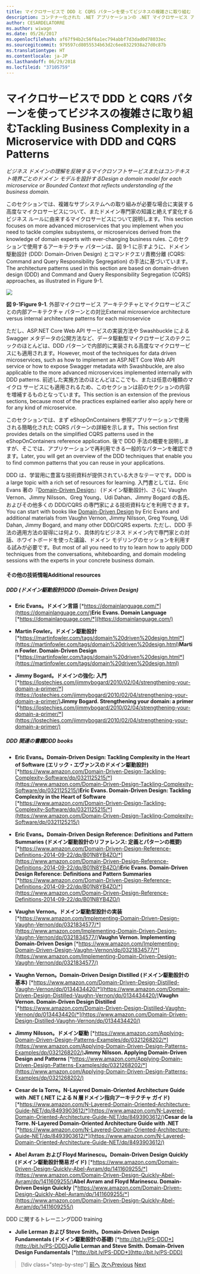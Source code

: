 ```yaml
---
title: マイクロサービスで DDD と CQRS パターンを使ってビジネスの複雑さに取り組む
description: コンテナー化された .NET アプリケーションの .NET マイクロサービス アーキテクチャ | マイクロサービスで DDD と CQRS パターンを使ってビジネスの複雑さに取り組む
author: CESARDELATORRE
ms.author: wiwagn
ms.date: 05/26/2017
ms.openlocfilehash: af67f94b2c56f6a1ec794abbf7d3dad0d78033ec
ms.sourcegitcommit: 979597cd8055534b63d2c6ee8322938a27d0c87b
ms.translationtype: HT
ms.contentlocale: ja-JP
ms.lasthandoff: 06/29/2018
ms.locfileid: "37105759"
---
```

# <a name="tackling-business-complexity-in-a-microservice-with-ddd-and-cqrs-patterns"></a><span data-ttu-id="b022e-103">マイクロサービスで DDD と CQRS パターンを使ってビジネスの複雑さに取り組む</span><span class="sxs-lookup"><span data-stu-id="b022e-103">Tackling Business Complexity in a Microservice with DDD and CQRS Patterns</span></span>

<span data-ttu-id="b022e-104">*ビジネス ドメインの理解を反映するマイクロソフトサービスまたはコンテキスト境界ごとのドメイン モデルを設計する*</span><span class="sxs-lookup"><span data-stu-id="b022e-104">*Design a domain model for each microservice or Bounded Context that reflects understanding of the business domain.*</span></span>

<span data-ttu-id="b022e-105">このセクションでは、複雑なサブシステムへの取り組みが必要な場合に実装する高度なマイクロサービスについて、またドメイン専門家の知識と絶えず変化するビジネス ルールに由来するマイクロサービスについて説明します。</span><span class="sxs-lookup"><span data-stu-id="b022e-105">This section focuses on more advanced microservices that you implement when you need to tackle complex subsystems, or microservices derived from the knowledge of domain experts with ever-changing business rules.</span></span> <span data-ttu-id="b022e-106">このセクションで使用するアーキテクチャ パターンは、図 9-1 に示すように、ドメイン駆動設計 (DDD: Domain-Driven Design) とコマンドクエリ責務分離 (CQRS: Command and Query Responsibility Segregation) の手法に基づいています。</span><span class="sxs-lookup"><span data-stu-id="b022e-106">The architecture patterns used in this section are based on domain-driven design (DDD) and Command and Query Responsibility Segregation (CQRS) approaches, as illustrated in Figure 9-1.</span></span>

![](./media/image1.png)

<span data-ttu-id="b022e-107">**図 9-1**</span><span class="sxs-lookup"><span data-stu-id="b022e-107">**Figure 9-1**.</span></span> <span data-ttu-id="b022e-108">外部マイクロサービス アーキテクチャとマイクロサービスごとの内部アーキテクチャ パターンとの対比</span><span class="sxs-lookup"><span data-stu-id="b022e-108">External microservice architecture versus internal architecture patterns for each microservice</span></span>

<span data-ttu-id="b022e-109">ただし、ASP.NET Core Web API サービスの実装方法や Swashbuckle による Swagger メタデータの公開方法など、データ駆動型マイクロサービスのテクニックのほとんどは、DDD パターンで内部的に実装される高度なマイクロサービスにも適用されます。</span><span class="sxs-lookup"><span data-stu-id="b022e-109">However, most of the techniques for data driven microservices, such as how to implement an ASP.NET Core Web API service or how to expose Swagger metadata with Swashbuckle, are also applicable to the more advanced microservices implemented internally with DDD patterns.</span></span> <span data-ttu-id="b022e-110">前述した実施方法のほとんどはここでも、または任意の種類のマイクロ サービスにも適用されるため、このセクションは前のセクションの内容を増補するものとなっています。</span><span class="sxs-lookup"><span data-stu-id="b022e-110">This section is an extension of the previous sections, because most of the practices explained earlier also apply here or for any kind of microservice.</span></span>

<span data-ttu-id="b022e-111">このセクションでは、まず eShopOnContainers 参照アプリケーションで使用される簡略化された CQRS パターンの詳細を示します。</span><span class="sxs-lookup"><span data-stu-id="b022e-111">This section first provides details on the simplified CQRS patterns used in the eShopOnContainers reference application.</span></span> <span data-ttu-id="b022e-112">後で DDD 手法の概要を説明しますが、そこでは、アプリケーションで再利用できる一般的なパターンを確認できます。</span><span class="sxs-lookup"><span data-stu-id="b022e-112">Later, you will get an overview of the DDD techniques that enable you to find common patterns that you can reuse in your applications.</span></span>

<span data-ttu-id="b022e-113">DDD は、学習用に豊富な技術資料が提供されている大きなテーマです。</span><span class="sxs-lookup"><span data-stu-id="b022e-113">DDD is a large topic with a rich set of resources for learning.</span></span> <span data-ttu-id="b022e-114">入門書としては、Eric Evans 著の『[Domain-Driven Design](https://domainlanguage.com/ddd/)』 (ドメイン駆動設計)、さらに Vaughn Vernon、Jimmy Nilsson、Greg Young、Udi Dahan、Jimmy Bogard の各氏、およびその他多くの DDD/CQRS の専門家による技術資料などを利用できます。</span><span class="sxs-lookup"><span data-stu-id="b022e-114">You can start with books like [Domain-Driven Design](https://domainlanguage.com/ddd/) by Eric Evans and additional materials from Vaughn Vernon, Jimmy Nilsson, Greg Young, Udi Dahan, Jimmy Bogard, and many other DDD/CQRS experts.</span></span> <span data-ttu-id="b022e-115">ただし、DDD 手法の適用方法の習得には何より、具体的なビジネス ドメイン内で専門家との対話、ホワイトボードを使った議論、ドメイン モデリングのセッションを利用する試みが必要です。</span><span class="sxs-lookup"><span data-stu-id="b022e-115">But most of all you need to try to learn how to apply DDD techniques from the conversations, whiteboarding, and domain modeling sessions with the experts in your concrete business domain.</span></span>

#### <a name="additional-resources"></a><span data-ttu-id="b022e-116">その他の技術情報</span><span class="sxs-lookup"><span data-stu-id="b022e-116">Additional resources</span></span>

##### <a name="ddd-domain-driven-design"></a><span data-ttu-id="b022e-117">DDD (ドメイン駆動設計)</span><span class="sxs-lookup"><span data-stu-id="b022e-117">DDD (Domain-Driven Design)</span></span>

-   <span data-ttu-id="b022e-118">**Eric Evans。ドメイン言語**
    [*https://domainlanguage.com/*](https://domainlanguage.com/)</span><span class="sxs-lookup"><span data-stu-id="b022e-118">**Eric Evans. Domain Language**
[*https://domainlanguage.com/*](https://domainlanguage.com/)</span></span>

-   <span data-ttu-id="b022e-119">**Martin Fowler。ドメイン駆動設計**
    [*https://martinfowler.com/tags/domain%20driven%20design.html*](https://martinfowler.com/tags/domain%20driven%20design.html)</span><span class="sxs-lookup"><span data-stu-id="b022e-119">**Martin Fowler. Domain-Driven Design**
[*https://martinfowler.com/tags/domain%20driven%20design.html*](https://martinfowler.com/tags/domain%20driven%20design.html)</span></span>

-   <span data-ttu-id="b022e-120">**Jimmy Bogard。ドメインの強化: 入門**
    [*https://lostechies.com/jimmybogard/2010/02/04/strengthening-your-domain-a-primer/*](https://lostechies.com/jimmybogard/2010/02/04/strengthening-your-domain-a-primer/)</span><span class="sxs-lookup"><span data-stu-id="b022e-120">**Jimmy Bogard. Strengthening your domain: a primer**
[*https://lostechies.com/jimmybogard/2010/02/04/strengthening-your-domain-a-primer/*](https://lostechies.com/jimmybogard/2010/02/04/strengthening-your-domain-a-primer/)</span></span>

##### <a name="ddd-books"></a><span data-ttu-id="b022e-121">DDD 関連の書籍</span><span class="sxs-lookup"><span data-stu-id="b022e-121">DDD books</span></span>

-   <span data-ttu-id="b022e-122">**Eric Evans。Domain-Driven Design: Tackling Complexity in the Heart of Software (エリック・エヴァンスのドメイン駆動設計)**
    [*https://www.amazon.com/Domain-Driven-Design-Tackling-Complexity-Software/dp/0321125215/*](https://www.amazon.com/Domain-Driven-Design-Tackling-Complexity-Software/dp/0321125215/)</span><span class="sxs-lookup"><span data-stu-id="b022e-122">**Eric Evans. Domain-Driven Design: Tackling Complexity in the Heart of Software**
[*https://www.amazon.com/Domain-Driven-Design-Tackling-Complexity-Software/dp/0321125215/*](https://www.amazon.com/Domain-Driven-Design-Tackling-Complexity-Software/dp/0321125215/)</span></span>

-   <span data-ttu-id="b022e-123">**Eric Evans。Domain-Driven Design Reference: Definitions and Pattern Summaries (ドメイン駆動設計のリファレンス: 定義とパターンの概要)**
    [*https://www.amazon.com/Domain-Driven-Design-Reference-Definitions-2014-09-22/dp/B01N8YB4ZO/*](https://www.amazon.com/Domain-Driven-Design-Reference-Definitions-2014-09-22/dp/B01N8YB4ZO/)</span><span class="sxs-lookup"><span data-stu-id="b022e-123">**Eric Evans. Domain-Driven Design Reference: Definitions and Pattern Summaries**
[*https://www.amazon.com/Domain-Driven-Design-Reference-Definitions-2014-09-22/dp/B01N8YB4ZO/*](https://www.amazon.com/Domain-Driven-Design-Reference-Definitions-2014-09-22/dp/B01N8YB4ZO/)</span></span>

-   <span data-ttu-id="b022e-124">**Vaughn Vernon。ドメイン駆動型設計の実装**
    [*https://www.amazon.com/Implementing-Domain-Driven-Design-Vaughn-Vernon/dp/0321834577/*](https://www.amazon.com/Implementing-Domain-Driven-Design-Vaughn-Vernon/dp/0321834577/)</span><span class="sxs-lookup"><span data-stu-id="b022e-124">**Vaughn Vernon. Implementing Domain-Driven Design**
[*https://www.amazon.com/Implementing-Domain-Driven-Design-Vaughn-Vernon/dp/0321834577/*](https://www.amazon.com/Implementing-Domain-Driven-Design-Vaughn-Vernon/dp/0321834577/)</span></span>

-   <span data-ttu-id="b022e-125">**Vaughn Vernon。Domain-Driven Design Distilled (ドメイン駆動設計の基本)**
    [*https://www.amazon.com/Domain-Driven-Design-Distilled-Vaughn-Vernon/dp/0134434420/*](https://www.amazon.com/Domain-Driven-Design-Distilled-Vaughn-Vernon/dp/0134434420/)</span><span class="sxs-lookup"><span data-stu-id="b022e-125">**Vaughn Vernon. Domain-Driven Design Distilled**
[*https://www.amazon.com/Domain-Driven-Design-Distilled-Vaughn-Vernon/dp/0134434420/*](https://www.amazon.com/Domain-Driven-Design-Distilled-Vaughn-Vernon/dp/0134434420/)</span></span>

-   <span data-ttu-id="b022e-126">**Jimmy Nilsson。ドメイン駆動**
    [*https://www.amazon.com/Applying-Domain-Driven-Design-Patterns-Examples/dp/0321268202/*](https://www.amazon.com/Applying-Domain-Driven-Design-Patterns-Examples/dp/0321268202/)</span><span class="sxs-lookup"><span data-stu-id="b022e-126">**Jimmy Nilsson. Applying Domain-Driven Design and Patterns**
[*https://www.amazon.com/Applying-Domain-Driven-Design-Patterns-Examples/dp/0321268202/*](https://www.amazon.com/Applying-Domain-Driven-Design-Patterns-Examples/dp/0321268202/)</span></span>

-   <span data-ttu-id="b022e-127">**Cesar de la Torre。N-Layered Domain-Oriented Architecture Guide with .NET (.NET による N 層ドメイン指向アーキテクチャ ガイド)**
    [*https://www.amazon.com/N-Layered-Domain-Oriented-Architecture-Guide-NET/dp/8493903612/*](https://www.amazon.com/N-Layered-Domain-Oriented-Architecture-Guide-NET/dp/8493903612/)</span><span class="sxs-lookup"><span data-stu-id="b022e-127">**Cesar de la Torre. N-Layered Domain-Oriented Architecture Guide with .NET**
[*https://www.amazon.com/N-Layered-Domain-Oriented-Architecture-Guide-NET/dp/8493903612/*](https://www.amazon.com/N-Layered-Domain-Oriented-Architecture-Guide-NET/dp/8493903612/)</span></span>

-   <span data-ttu-id="b022e-128">**Abel Avram および Floyd Marinescu。Domain-Driven Design Quickly (ドメイン駆動設計簡易ガイド)**
    [*https://www.amazon.com/Domain-Driven-Design-Quickly-Abel-Avram/dp/1411609255/*](https://www.amazon.com/Domain-Driven-Design-Quickly-Abel-Avram/dp/1411609255/)</span><span class="sxs-lookup"><span data-stu-id="b022e-128">**Abel Avram and Floyd Marinescu. Domain-Driven Design Quickly**
[*https://www.amazon.com/Domain-Driven-Design-Quickly-Abel-Avram/dp/1411609255/*](https://www.amazon.com/Domain-Driven-Design-Quickly-Abel-Avram/dp/1411609255/)</span></span>

<span data-ttu-id="b022e-129">DDD に関するトレーニング</span><span class="sxs-lookup"><span data-stu-id="b022e-129">DDD training</span></span>

-   <span data-ttu-id="b022e-130">**Julie Lerman および Steve Smith。Domain-Driven Design Fundamentals (ドメイン駆動設計の基礎)**
    [*http://bit.ly/PS-DDD*](http://bit.ly/PS-DDD)</span><span class="sxs-lookup"><span data-stu-id="b022e-130">**Julie Lerman and Steve Smith. Domain-Driven Design Fundamentals**
[*http://bit.ly/PS-DDD*](http://bit.ly/PS-DDD)</span></span>


>[!div class="step-by-step"]
<span data-ttu-id="b022e-131">[前へ](../multi-container-microservice-net-applications/background-tasks-with-ihostedservice.md)
[次へ](apply-simplified-microservice-cqrs-ddd-patterns.md)</span><span class="sxs-lookup"><span data-stu-id="b022e-131">[Previous](../multi-container-microservice-net-applications/background-tasks-with-ihostedservice.md)
[Next](apply-simplified-microservice-cqrs-ddd-patterns.md)</span></span>
